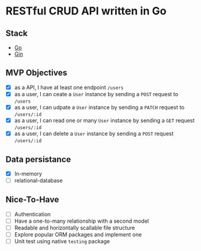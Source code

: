 # RESTful CRUD API written in Go 

## Stack

- [Go](https://go.dev/) 
- [Gin](https://pkg.go.dev/github.com/gin-gonic/gin) 

## MVP Objectives

* [X] as a API, I have at least one endpoint `/users`
* [X] as a user, I can ceate a `User` instance by sending a `POST` request to `/users`
* [X] as a user, I can udpate a `User` instance by sending a `PATCH` request to `/users/:id`
* [X] as a user, I can read one or many `User` instance by sending a `GET` request `/users/:id`
* [X] as a user, I can delete a `User` instance by sending a `POST` request `/users/:id`

## Data persistance

* [X] In-memory
* [ ] relational-database

## Nice-To-Have

* [ ] Authentication
* [ ] Have a one-to-many relationship with a second model
* [ ] Readable and horizontally scallable file structure
* [ ] Explore popular ORM packages and implement one
* [ ] Unit test using native `testing` package